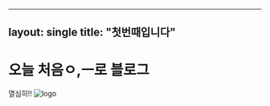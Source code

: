 ---
layout:  single
title: "첫번때입니다"
----
# 오늘 처음ㅇ,ㅡ로 블로그
열심히!!
![logo](C:\SW\ygin06-github-blog\ygin06.github.io\images\2024-07-15-f\logo-1721034232036-1.png)
